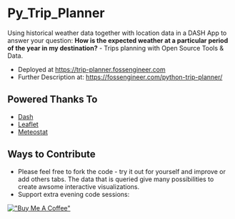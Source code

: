 # Py_Trip_Planner

Using historical weather data together with location data in a DASH App to answer your question: **How is the expected weather at a particular period of the year in my destination?** - Trips planning with Open Source Tools & Data.

* Deployed at <https://trip-planner.fossengineer.com>
* Further Description at: <https://fossengineer.com/python-trip-planner/>

## Powered Thanks To

* [Dash](https://github.com/plotly/dash)
* [Leaflet](https://github.com/thedirtyfew/dash-leaflet)
* [Meteostat](https://github.com/meteostat)

## Ways to Contribute

* Please feel free to fork the code - try it out for yourself and improve or add others tabs. The data that is queried give many possibilities to create awsome interactive visualizations.
* Support extra evening code sessions:

[!["Buy Me A Coffee"](https://www.buymeacoffee.com/assets/img/custom_images/orange_img.png)](https://www.buymeacoffee.com/FossEngineer)